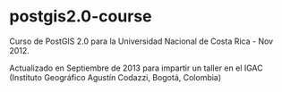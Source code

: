 postgis2.0-course
=================

Curso de PostGIS 2.0 para la Universidad Nacional de Costa Rica - Nov 2012. 

Actualizado en Septiembre de 2013 para impartir un taller en el IGAC (Instituto Geográfico Agustín Codazzi, Bogotá, Colombia)
